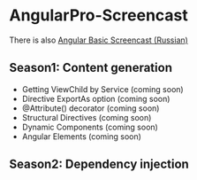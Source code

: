 # AngularPro-Screencast

There is also [Angular Basic Screencast (Russian)](http://learn.javascript.ru/screencast/angular)


## Season1: Content generation

- Getting ViewChild by Service (coming soon)
- Directive ExportAs option (coming soon)
- @Attribute() decorator (coming soon)
- Structural Directives (coming soon)
- Dynamic Components (coming soon)
- Angular Elements (coming soon)


## Season2: Dependency injection

